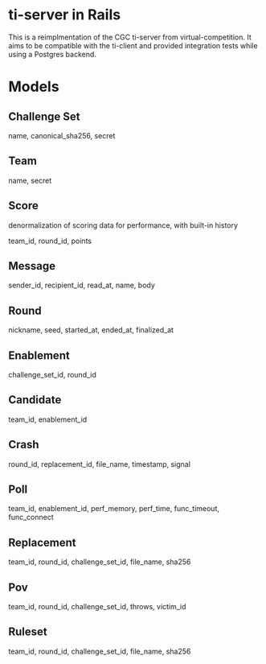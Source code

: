 # ti-server in Rails

This is a reimplmentation of the CGC ti-server from virtual-competition. It aims
to be compatible with the ti-client and provided integration tests while using a
Postgres backend.

# Models

## Challenge Set

name, canonical_sha256, secret

## Team

name, secret

## Score

denormalization of scoring data for performance, with built-in history

team_id, round_id, points

## Message

sender_id, recipient_id, read_at, name, body

## Round

nickname, seed, started_at, ended_at, finalized_at

## Enablement

challenge_set_id, round_id

## Candidate

team_id, enablement_id

## Crash

round_id, replacement_id, file_name, timestamp, signal

## Poll

team_id, enablement_id, perf_memory, perf_time, func_timeout, func_connect

## Replacement

team_id, round_id, challenge_set_id, file_name, sha256

## Pov

team_id, round_id, challenge_set_id, throws, victim_id

## Ruleset

team_id, round_id, challenge_set_id, file_name, sha256
